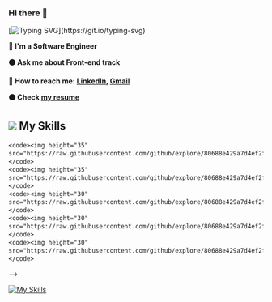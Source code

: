 ### Hi there 👋
[![Typing SVG](https://readme-typing-svg.herokuapp.com?font=Futura&color=F7630C&size=35&width=500&lines=Hello+There+👋;Nice+to+meet+you...)](https://git.io/typing-svg)




**🔵 I'm a Software Engineer**   

**🟠 Ask me about Front-end track**

**🔵 How to reach me: [LinkedIn](https://www.linkedin.com/in/johnsamoel/), <a href="mailto:johnsamoel82@gmail.com" target="_blanck"> Gmail </a>**

**🟠 Check [my resume](https://drive.google.com/file/d/1eawQPJ1-N6PDDUXMA6pnDEg9Gcg2zYts/view?usp=sharing)**

<!-- **🟠 I’m currently learning at** ![](https://img.shields.io/badge/Microverse-blueviolet) -->

## <img src="https://media.giphy.com/media/WUlplcMpOCEmTGBtBW/giphy.gif" width="50"> My Skills

<!-- <div>
  <div>
    <code><img height="35" src="https://www.vectorlogo.zone/logos/figma/figma-icon.svg" alt="figma"/></code>
    <code><img height="35" src="https://raw.githubusercontent.com/github/explore/80688e429a7d4ef2fca1e82350fe8e3517d3494d/topics/html/html.png"></code>
    <code><img height="35" src="https://raw.githubusercontent.com/github/explore/80688e429a7d4ef2fca1e82350fe8e3517d3494d/topics/css/css.png"></code>
    <code><img height="35" src="https://raw.githubusercontent.com/devicons/devicon/master/icons/bootstrap/bootstrap-plain.svg" alt="bootstrap"></code>
    <code><img height="35" src="https://raw.githubusercontent.com/github/explore/80688e429a7d4ef2fca1e82350fe8e3517d3494d/topics/javascript/javascript.png"></code>
  <!-- <code><img height="35" src="https://raw.githubusercontent.com/github/explore/80688e429a7d4ef2fca1e82350fe8e3517d3494d/topics/typescript/typescript.png"></code>-->
    <code><img height="35" src="https://raw.githubusercontent.com/github/explore/80688e429a7d4ef2fca1e82350fe8e3517d3494d/topics/webpack/webpack.png"></code>
    <code><img height="35" src="https://raw.githubusercontent.com/github/explore/80688e429a7d4ef2fca1e82350fe8e3517d3494d/topics/react/react.png"></code>
    <code><img height="30" src="https://raw.githubusercontent.com/github/explore/80688e429a7d4ef2fca1e82350fe8e3517d3494d/topics/redux/redux.png"></code>
    <code><img height="30" src="https://raw.githubusercontent.com/github/explore/80688e429a7d4ef2fca1e82350fe8e3517d3494d/topics/git/git.png"></code>
    <code><img height="30" src="https://raw.githubusercontent.com/github/explore/80688e429a7d4ef2fca1e82350fe8e3517d3494d/topics/npm/npm.png"></code>
  </div>
</div> -->

[![My Skills](https://skillicons.dev/icons?i=react,redux,next,javascript,typescript,html,css,scss,bootstrap,tailwindcss,jest,webpack,figma,vscode,github,vercel)](https://skillicons.dev)

